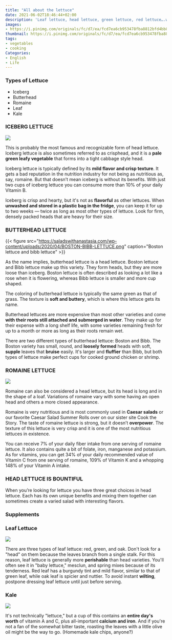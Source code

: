 ```yaml
---
title: "All about the lettuce"
date: 2021-06-02T18:46:44+02:00
description: 'Leaf lettuce, head lettuce, green lettuce, red lettuce….who knew there were so many kinds of lettuce? This is your handy guide to knowing what kind of lettuce your are eating with.'
images:
- https://i.pinimg.com/originals/fc/d7/ea/fcd7ea6cb953478fba8812bfd4bb871c.jpg
thumbnail: https://i.pinimg.com/originals/fc/d7/ea/fcd7ea6cb953478fba8812bfd4bb871c.jpg
tags:
- vegetables
- cooking
Categories:
- English
- Life
---
```


### Types of Lettuce

* Iceberg
* Butterhead
* Romaine
* Leaf
* Kale

### ICEBERG LETTUCE

![](https://thumbor.thedailymeal.com/epsdQkItviwDv6Wt3Ti2oEYCDY4=//https://www.thedailymeal.com/sites/default/files/story/2018/dreamstime_m_59125618.jpg)

This is probably the most famous and recognizable form of head lettuce. Iceberg lettuce is also sometimes referred to as crisphead, and it is a **pale green leafy vegetable** that forms into a tight cabbage style head.

Iceberg lettuce is typically defined by its **mild flavor and crisp texture**. It gets a bad reputation in the nutrition industry for not being as nutritious as, say, romaine. But that doesn’t mean iceberg is without its benefits. With just two cups of iceberg lettuce you can consume more than 10% of your daily Vitamin B.

Iceberg is crisp and hearty, but it's not as **flavorful** as other lettuces. When **unwashed and stored in a plastic bag in the fridge**, you can keep it for up to two weeks — twice as long as most other types of lettuce. Look for firm, densely packed heads that are heavy for their size.


### BUTTERHEAD LETTUCE

{{< figure src="https://saladswithanastasia.com/wp-content/uploads/2020/04/BOSTON-BIBB-LETTUCE.png"  caption="Boston lettuce and bibb lettuce" >}}

As the name implies, butterhead lettuce is a head lettuce. Boston lettuce and Bibb lettuce make up this variety. They form heads, but they are more loose than iceberg. Boston lettuce is often described as looking a lot like a rose when it is flowering, whereas Bibb lettuce is smaller and more cup shaped.

The coloring of butterhead lettuce is typically the same green as that of grass. The texture is **soft and buttery**, which is where this lettuce gets its name.

Butterhead lettuces are more expensive than most other varieties and come **with their roots still attached and submerged in water**. They make up for their expense with a long shelf life, with some varieties remaining fresh for up to a month or more as long as their roots remain wet.

There are two different types of butterhead lettuce: Boston and Bibb. The Boston variety has small, round, and **loosely formed** heads with soft, **supple** leaves that **bruise** easily. It's larger and **fluffier** than Bibb, but both types of lettuce make perfect cups for cooked ground chicken or shrimp.

### ROMAINE LETTUCE

![](https://s.cornershopapp.com/product-images/2765108.jpg?versionId=AvHhNIH9OMqiboTFktCMp6k3wUxhIADu)

Romaine can also be considered a head lettuce, but its head is long and in the shape of a loaf. Variations of romaine vary with some having an open head and others a more closed appearance.

Romaine is very nutritious and is most commonly used in **Caesar salads** or our favorite Caesar Salad Summer Rolls over on our sister site Cook the Story. The taste of romaine lettuce is strong, but it doesn’t **overpower**. The texture of this lettuce is very crisp and it is one of the most nutritious lettuces in existence.

You can receive 7% of your daily fiber intake from one serving of romaine lettuce. It also contains quite a bit of folate, iron, manganese and potassium. As for vitamins, you can get 34% of your daily recommended value of Vitamin C from one serving of romaine, 109% of Vitamin K and a whopping 148% of your Vitamin A intake.

### HEAD LETTUCE IS BOUNTIFUL

When you’re looking for lettuce you have three great choices in head lettuce. Each has its own unique benefits and mixing them together can sometimes create a varied salad with interesting flavors.

### Supplements

### Leaf Lettuce

![](https://hips.hearstapps.com/hmg-prod.s3.amazonaws.com/images/red-leaf-and-green-leaf-lettuce-arrangement-royalty-free-image-477845260-1548273963.jpg?crop=0.447xw:1.00xh;0.265xw,0&resize=980:*)

There are three types of leaf lettuce: red, green, and oak. Don't look for a "head" on them because the leaves branch from a single stalk. For this reason, leaf lettuce is generally more **perishable** than head varieties. You'll often see it in "baby lettuce," mesclun, and spring mixes because of its tenderness. Red leaf has a burgundy tint and mild flavor, similar to that of green leaf, while oak leaf is spicier and nuttier. To avoid instant **wilting**, postpone dressing leaf lettuce until just before serving.

### Kale

![](https://eatingrules.com/wp-content/uploads/2012/10/red-russian-kale-lacinato-kale-redbor-kale-green-scotch-kale.jpg)

It's not technically "lettuce," but a cup of this contains an **entire day's worth** of vitamin A and C, plus all-important **calcium and iron**. And if you're not a fan of the somewhat bitter taste, roasting the leaves with a little olive oil might be the way to go. (Homemade kale chips, anyone?)
